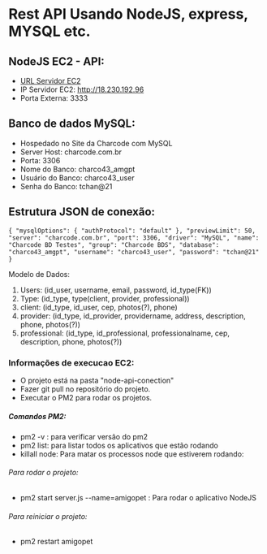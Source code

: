# Rest API Usando NodeJS, express, MYSQL etc. 

## NodeJS EC2 - API:

- [URL Servidor EC2](http://18.230.192.96:3333/)
- IP Servidor EC2:  http://18.230.192.96
- Porta Externa: 3333

## Banco de dados MySQL:
- Hospedado no Site da Charcode com MySQL
- Server Host: charcode.com.br
- Porta: 3306
- Nome do Banco: charco43_amgpt
- Usuário do Banco: charco43_user
- Senha do Banco: tchan@21

## Estrutura JSON de conexão:
` {
  "mysqlOptions": {
    "authProtocol": "default"
  },
  "previewLimit": 50,
  "server": "charcode.com.br",
  "port": 3306,
  "driver": "MySQL",
  "name": "Charcode BD Testes",
  "group": "Charcode BDS",
  "database": "charco43_amgpt",
  "username": "charco43_user",
  "password": "tchan@21"
} `




Modelo de Dados:
1) Users: (id_user, username, email, password, id_type(FK))
2) Type: (id_type, type(client, provider, professional))
3) client: (id_type, id_user, cep, photos(?), phone)
4) provider: (id_type, id_provider, providername, address, description, phone, photos(?))
5) professional: (id_type, id_professional, professionalname, cep, description, phone, photos(?))


### Informações de execucao EC2:
- O projeto está na pasta "node-api-conection"
- Fazer git pull no repositório do projeto.
- Executar o PM2 para rodar os projetos.

##### Comandos PM2:
- pm2 -v : para verificar versão do pm2
- pm2 list: para listar todos os aplicativos que estão rodando
- killall node: Para matar os processos node que estiverem rodando:

###### Para rodar o projeto:
- pm2 start server.js --name=amigopet : Para rodar o aplicativo NodeJS

###### Para reiniciar o projeto:
- pm2 restart amigopet




